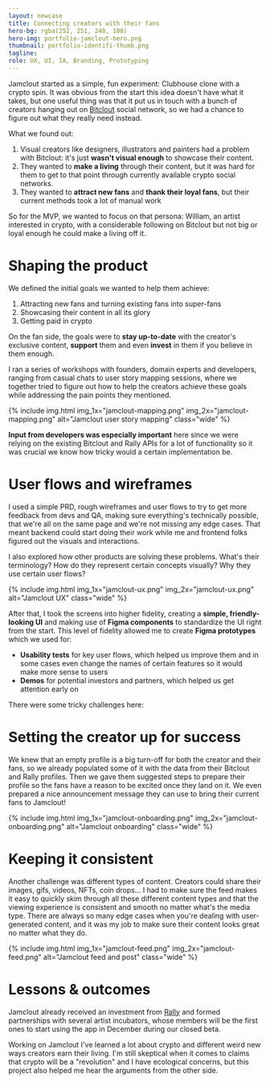 ```yaml
---
layout: newcase
title: Connecting creators with their fans
hero-bg: rgba(252, 251, 248, 100)
hero-img: portfolio-jamclout-hero.png
thumbnail: portfolio-identifi-thumb.png
tagline: 
role: UX, UI, IA, Branding, Prototyping
---
```


Jamclout started as a simple, fun experiment: Clubhouse clone with a crypto spin. It was obvious from the start this idea doesn't have what it takes, but one useful thing was that it put us in touch with a bunch of creators hanging out on [Bitclout](https://bitclout.com/) social network, so we had a chance to figure out what they really need instead.

What we found out:
1. Visual creators like designers, illustrators and painters had a problem with Bitclout: it's just **wasn't visual enough** to showcase their content.
2. They wanted to **make a living** through their content, but it was hard for them to get to that point through currently available crypto social networks.
3. They wanted to **attract new fans** and **thank their loyal fans**, but their current methods took a lot of manual work

So for the MVP, we wanted to focus on that persona: William, an artist interested in crypto, with a considerable following on Bitclout but not big or loyal enough he could make a living off it.

# Shaping the product
We defined the initial goals we wanted to help them achieve:
1. Attracting new fans and turning existing fans into super-fans
2. Showcasing their content in all its glory
3. Getting paid in crypto

On the fan side, the goals were to **stay up-to-date** with the creator's exclusive content, **support** them and even **invest** in them if you believe in them enough.

I ran a series of workshops with founders, domain experts and developers, ranging from casual chats to user story mapping sessions, where we together tried to figure out how to help the creators achieve these goals while addressing the pain points they mentioned.

{% include img.html img_1x="jamclout-mapping.png" img_2x="jamclout-mapping.png" alt="Jamclout user story mapping" class="wide" %}

**Input from developers was especially important** here since we were relying on the existing Bitclout and Rally APIs for a lot of functionality so it was crucial we know how tricky would a certain implementation be.

# User flows and wireframes
I used a simple PRD, rough wireframes and user flows to try to get more feedback from devs and QA, making sure everything's technically possible, that we're all on the same page and we're not missing any edge cases. That meant backend could start doing their work while me and frontend folks figured out the visuals and interactions.

I also explored how other products are solving these problems. What's their terminology? How do they represent certain concepts visually? Why they use certain user flows?

{% include img.html img_1x="jamclout-ux.png" img_2x="jamclout-ux.png" alt="Jamclout UX" class="wide" %}

After that, I took the screens into higher fidelity, creating a **simple, friendly-looking UI** and making use of **Figma components** to standardize the UI right from the start. This level of fidelity allowed me to create **Figma prototypes** which we used for: 
- **Usability tests** for key user flows, which helped us improve them and in some cases even change the names of certain features so it would make more sense to users
- **Demos** for potential investors and partners, which helped us get attention early on

There were some tricky challenges here:

# Setting the creator up for success
We knew that an empty profile is a big turn-off for both the creator and their fans, so we already populated some of it with the data from their Bitclout and Rally profiles. Then we gave them suggested steps to prepare their profile so the fans have a reason to be excited once they land on it. We even prepared a nice announcement message they can use to bring their current fans to Jamclout!

{% include img.html img_1x="jamclout-onboarding.png" img_2x="jamclout-onboarding.png" alt="Jamclout onboarding" class="wide" %}

# Keeping it consistent
Another challenge was different types of content. Creators could share their images, gifs, videos, NFTs, coin drops... I had to make sure the feed makes it easy to quickly skim through all these different content types and that the viewing experience is consistent and smooth no matter what's the media type. There are always so many edge cases when you're dealing with user-generated content, and it was my job to make sure their content looks great no matter what they do.

{% include img.html img_1x="jamclout-feed.png" img_2x="jamclout-feed.png" alt="Jamclout feed and post" class="wide" %}

# Lessons & outcomes
Jamclout already received an investment from [Rally](https://rally.io/) and formed partnerships with several artist incubators, whose members will be the first ones to start using the app in December during our closed beta.

Working on Jamclout I've learned a lot about crypto and different weird new ways creators earn their living. I'm still skeptical when it comes to claims that crypto will be a "revolution" and I have ecological concerns, but this project also helped me hear the arguments from the other side.